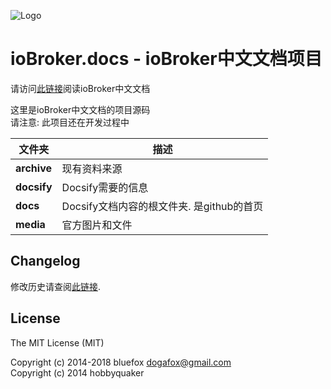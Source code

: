 ![Logo](media/ioBroker_logo_s.png)

# ioBroker.docs - ioBroker中文文档项目

请访问[此链接](https://jimusio.github.io/ioBroker.docs/#/_zh-cn/)阅读ioBroker中文文档

这里是ioBroker中文文档的项目源码  
请注意: 此项目还在开发过程中

| 文件夹 | 描述 |
|---|---|
|**archive**|现有资料来源|
|**docsify**|Docsify需要的信息|
|**docs**|Docsify文档内容的根文件夹. 是github的首页|
|**media**|官方图片和文件|

## Changelog

修改历史请查阅[此链接](CHANGELOG.md).


## License

The MIT License (MIT)

Copyright (c) 2014-2018 bluefox <dogafox@gmail.com>  
Copyright (c) 2014      hobbyquaker
